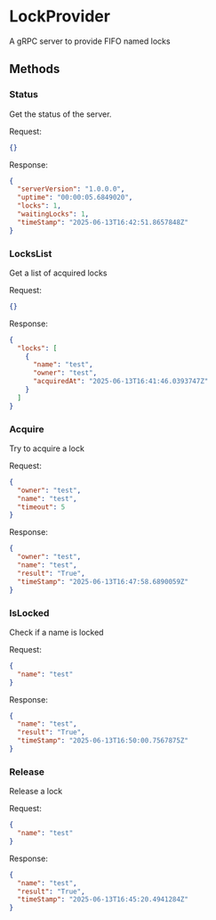 # LockProvider
A gRPC server to provide FIFO named locks

## Methods
### Status
Get the status of the server.

Request:
```json
{}
```

Response:
```json
{
  "serverVersion": "1.0.0.0",
  "uptime": "00:00:05.6849020",
  "locks": 1,
  "waitingLocks": 1,
  "timeStamp": "2025-06-13T16:42:51.8657848Z"
}
```
### LocksList
Get a list of acquired locks

Request:
```json
{}
```

Response:
```json
{
  "locks": [
	{
      "name": "test",
	  "owner": "test",
	  "acquiredAt": "2025-06-13T16:41:46.0393747Z"
	}
  ]
}
```
### Acquire
Try to acquire a lock

Request:
```json
{
  "owner": "test",
  "name": "test",
  "timeout": 5
}
```

Response:
```json
{
  "owner": "test",
  "name": "test",
  "result": "True",
  "timeStamp": "2025-06-13T16:47:58.6890059Z"
}
```

### IsLocked
Check if a name is locked

Request:
```json
{
  "name": "test"
}
```

Response:
```json
{
  "name": "test",
  "result": "True",
  "timeStamp": "2025-06-13T16:50:00.7567875Z"
}
```

### Release
Release a lock

Request:
```json
{
  "name": "test"
}
```

Response:
```json
{
  "name": "test",
  "result": "True",
  "timeStamp": "2025-06-13T16:45:20.4941284Z"
}
```